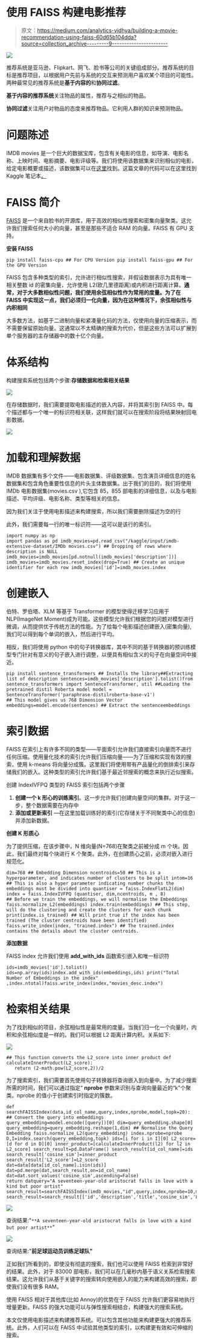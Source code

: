 # 使用 FAISS 构建电影推荐

> 原文：<https://medium.com/analytics-vidhya/building-a-movie-recommendation-using-faiss-60d65b104dda?source=collection_archive---------9----------------------->

![](img/adbdf7a61567815d31e1f8c4dd6beadd.png)

推荐系统是亚马逊、Flipkart、网飞、脸书等公司的关键组成部分。推荐系统的目标是推荐项目，以根据用户先前与系统的交互来预测用户喜欢某个项目的可能性。两种最常见的推荐系统是**基于内容的**和**协同过滤**。

**基于内容的推荐系统**关注物品的属性，推荐与之相似的物品。

**协同过滤**关注用户对物品的态度来推荐物品。它利用人群的知识来预测物品。

# 问题陈述

IMDB movies 是一个巨大的数据宝库，包含有关电影的信息，如导演、电影名称、上映时间、电影摘要、电影评级等。我们将使用该数据集来识别相似的电影，给定电影概要或描述，该数据集可以在[这里](https://www.kaggle.com/stefanoleone992/imdb-extensive-dataset)找到。这篇文章的代码可以在这里找到 Kaggle 笔记本[。](https://www.kaggle.com/aiswaryaramachandran/building-movie-recommendation-system-using-faiss/edit/run/52369178)

# FAISS 简介

[FAISS](https://github.com/facebookresearch/faiss) 是一个来自脸书的开源库，用于高效的相似性搜索和密集向量聚类。这允许我们搜索任何大小的向量，甚至是那些不适合 RAM 的向量。FAISS 有 GPU 支持。

**安装 FAISS**

```
pip install faiss-cpu ## For CPU Version pip install faiss-gpu ## For the GPU Version
```

FAISS 包含多种类型的索引，允许进行相似性搜索，并假设数据表示为具有唯一相关整数 id 的密集向量，允许使用 L2(欧几里德距离)或内积进行距离计算。**通常，对于大多数相似性问题，我们使用余弦相似性作为常用的度量。为了在 FAISS 中实现这一点，我们必须归一化向量，因为在这种情况下，余弦相似性与内积相同**

大多数方法，如基于二进制向量和紧凑量化码的方法，仅使用向量的压缩表示，而不需要保留原始向量。这通常以不太精确的搜索为代价，但是这些方法可以扩展到单个服务器的主存储器中的数十亿个向量。

# 体系结构

构建搜索系统包括两个步骤:**存储数据和检索相关结果**

![](img/fa6a3d32f02659dd800b465dae22a3f2.png)

在存储数据时，我们需要提取电影描述的嵌入内容，并将其索引到 FAISS 中。每个描述都与一个唯一的标识符相关联，这样我们就可以在搜索阶段将结果映射回电影数据。

![](img/c4bbe11841e262485d68773087660e13.png)

# 加载和理解数据

IMDB 数据集有多个文件——电影数据集、评级数据集、包含演员详细信息的姓名数据集和包含角色重要性信息的片头主体数据集。出于我们的目的，我们将使用 IMDb 电影数据集(movies.csv ),它包含 85，855 部电影的详细信息，以及与电影描述、平均评级、电影名称、类型等相关的信息。

因为我们关注于使用电影描述来构建搜索，所以我们需要删除描述为空的行

此外，我们需要每一行的唯一标识符——这可以是该行的索引。

```
import numpy as np 
import pandas as pd imdb_movies=pd.read_csv("/kaggle/input/imdb-extensive-dataset/IMDb movies.csv") ## Dropping of rows where description is NULL 
imdb_movies=imdb_movies[pd.notnull(imdb_movies['description'])] imdb_movies=imdb_movies.reset_index(drop=True) ## Create an unique identifier for each row imdb_movies['id']=imdb_movies.index
```

# 创建嵌入

伯特、罗伯塔、XLM 等基于 Transformer 的模型使得迁移学习应用于 NLP(ImageNet Moment)成为可能。这些模型允许我们根据您的问题对模型进行微调，从而提供优于传统方法的性能。为了给每个电影描述创建嵌入(密集向量),我们可以得到每个单词的嵌入，然后进行平均。

相反，我们将使用 python 中的句子转换器库，其中不同的基于转换器的预训练模型专门针对有意义的句子嵌入进行调整，以便具有相似含义的句子在向量空间中接近。

```
pip install sentence_transformers ## Installs the library##Extracting list of description sentences=imdb_movies['description'].tolist()from sentence_transformers import SentenceTransformer, util ##Loading the pretrained distil Roberta model model = SentenceTransformer('paraphrase-distilroberta-base-v1') 
## This model gives us 768 Dimension Vector embeddings=model.encode(sentences) ## Extract the sentenceembeddings
```

# 索引数据

FAISS 在索引上有许多不同的类型——平面索引允许我们直接索引向量而不进行任何压缩。使用量化技术的索引允许我们压缩向量——为了压缩和实现有效的搜索，使用 k-means 将向量分成簇。这里我们将使用带有产品量化的倒排索引来存储我们的嵌入。这种类型的索引允许我们基于最近邻搜索的概念来执行近似搜索。

创建 IndexIVFPQ 类型的 FAISS 索引包括两个步骤

1.  **创建一个 k 形心的训练索引**。这一步允许我们创建向量空间的集群。对于这一步，整个数据需要在内存中
2.  **添加或更新索引** —在这里加载训练好的索引(它存储关于不同聚类中心的信息)并添加新数据。

**创建 K 形质心**

为了提供压缩，在该步骤中，N 维向量(N=768)在聚类之前被分成 m 个块。因此，我们最终对每个块进行 K 个聚类。此外，在创建质心之前，必须对嵌入进行规范化。

```
dim=768 ## Embedding Dimension ncentroids=50 ## This is a hyperparameter, and indicates number of clusters to be split intom=16 ## This is also a hyper parameter indicating number chunks the embeddings must be divided into quantiser = faiss.IndexFlatL2(dim) index = faiss.IndexIVFPQ (quantiser, dim,ncentroids, m , 8) 
## Before we train the embeddings, we will normalise the Embeddings faiss.normalize_L2(embeddings) index.train(embeddings) ## This step, will do the clustering and create the clusters for each chunk print(index.is_trained) ## Will print true if the index has been trained (The cluster centroids have been identified) faiss.write_index(index, "trained.index") ## The trained.index contains the details about the cluster centroids.
```

**添加数据**

FAISS index 允许我们使用 **add_with_ids** 函数索引嵌入和唯一标识符

```
ids=imdb_movies['id'].tolist() ids=np.array(ids)index.add_with_ids(embeddings,ids) print("Total Number of Embeddings in the index" ,index.ntotal)faiss.write_index(index,"movies_desc.index")
```

# 检索相关结果

为了找到相似的项目，余弦相似性是最常用的度量。当我们归一化一个向量时，内积和余弦相似度是一样的。我们可以根据 L2 距离计算内积。关系如下:

![](img/c8b13857e425850163333dbc4696d639.png)

```
## This function converts the L2_score into inner product def calculateInnerProduct(L2_score): 
   return (2-math.pow(L2_score,2))/2
```

为了搜索索引，我们需要首先使用句子转换器将查询嵌入到向量中。为了减少搜索所需的时间，我们可以通过指定“ **nprobe** 参数来识别与查询向量最近的“k”个聚类。nprobe 的值小于创建索引时指定的簇数。

```
def searchFAISSIndex(data,id_col_name,query,index,nprobe,model,topk=20): ## Convert the query into embeddings query_embedding=model.encode([query])[0] dim=query_embedding.shape[0] query_embedding=query_embedding.reshape(1,dim) ## Normalise the Query Embedding faiss.normalize_L2(query_embedding) index.nprobe=nprobe D,I=index.search(query_embedding,topk) ids=[i for i in I][0] L2_score=[d for d in D][0] inner_product=[calculateInnerProduct(l2) for l2 in L2_score] search_result=pd.DataFrame() search_result[id_col_name]=ids search_result['cosine_sim']=inner_product search_result['L2_score']=L2_score dat=data[data[id_col_name].isin(ids)] dat=pd.merge(dat,search_result,on=id_col_name) dat=dat.sort_values('cosine_sim',ascending=False) 
return datquery="A seventeen-year-old aristocrat falls in love with a kind but poor artist" search_result=searchFAISSIndex(imdb_movies,"id",query,index,nprobe=10,model=model,topk=20) search_result=search_result[['id','description','title','cosine_sim','L2_score']]
```

![](img/fc41551165a5ac264e2849d1b13d4e95.png)

查询结果:"`**A seventeen-year-old aristocrat falls in love with a kind but poor artist**`"

![](img/c620191bf0589e0055676189bec68b09.png)

查询结果:"**前足球运动员训练足球队"**

正如我们所看到的，即使没有彻底的搜索，我们也可以使用 FAISS 检索到非常好的结果。此外，对于 83000 部电影，我们可以在几毫秒内基于语义关系检索搜索结果。这允许我们从基于关键字的搜索转向使用嵌入的能力来构建高效的搜索，即使我们没有很多 RAM。

使用 FAISS 相对于其他库(比如 Annoy)的优势在于 FAISS 允许我们更容易地执行增量更新。FAISS 的强大功能可以与弹性搜索相结合，构建强大的搜索系统。

本文仅使用电影描述来构建推荐系统。可以包含其他功能来构建更强大的推荐系统。此外，人们可以在 FAISS 中试验其他类型的索引，以构建更有效和可伸缩的搜索。